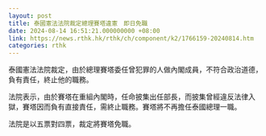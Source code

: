 ```yaml
---
layout: post
title: 泰國憲法法院裁定總理賽塔違憲　即日免職
date: 2024-08-14 16:51:21.000000000 +08:00
link: https://news.rthk.hk/rthk/ch/component/k2/1766159-20240814.htm
categories: rthk
---
```


泰國憲法法院裁定，由於總理賽塔委任曾犯罪的人做內閣成員，不符合政治道德，負有責任，終止他的職務。

法院表示，由於賽塔在重組內閣時，任命披集出任部長，而披集曾經違反法律入獄，賽塔因而負有直接責任，需終止職務。賽塔將不再擔任泰國總理一職。

法院是以五票對四票，裁定將賽塔免職。
